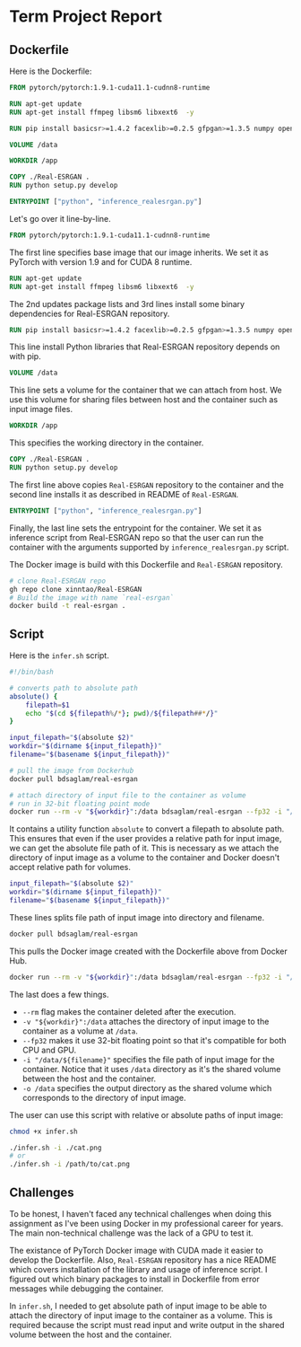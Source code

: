 # Term Project Report
## Dockerfile

Here is the Dockerfile:

```Dockerfile
FROM pytorch/pytorch:1.9.1-cuda11.1-cudnn8-runtime

RUN apt-get update
RUN apt-get install ffmpeg libsm6 libxext6  -y

RUN pip install basicsr>=1.4.2 facexlib>=0.2.5 gfpgan>=1.3.5 numpy opencv-python Pillow torchvision tqdm

VOLUME /data

WORKDIR /app

COPY ./Real-ESRGAN .
RUN python setup.py develop 

ENTRYPOINT ["python", "inference_realesrgan.py"]
```

Let's go over it line-by-line.
```Dockerfile
FROM pytorch/pytorch:1.9.1-cuda11.1-cudnn8-runtime
```
The first line specifies base image that our image inherits. We set it as PyTorch with version 1.9 and for CUDA 8 runtime.

```Dockerfile
RUN apt-get update
RUN apt-get install ffmpeg libsm6 libxext6  -y
```
The 2nd updates package lists and 3rd lines install some binary dependencies for Real-ESRGAN repository.

```Dockerfile
RUN pip install basicsr>=1.4.2 facexlib>=0.2.5 gfpgan>=1.3.5 numpy opencv-python Pillow torchvision tqdm
```
This line install Python libraries that Real-ESRGAN repository depends on with pip.


```Dockerfile
VOLUME /data
```
This line sets a volume for the container that we can attach from host. We use this volume for sharing files between host and the container such as input image files.

```Dockerfile
WORKDIR /app
```
This specifies the working directory in the container. 

```Dockerfile
COPY ./Real-ESRGAN .
RUN python setup.py develop 
```
The first line above copies `Real-ESRGAN` repository to the container and the second line installs it as described in README of `Real-ESRGAN`.

```Dockerfile
ENTRYPOINT ["python", "inference_realesrgan.py"]
```
Finally, the last line sets the entrypoint for the container. We set it as inference script from Real-ESRGAN repo so that the user can run the container with the arguments supported by `inference_realesrgan.py` script.

The Docker image is build with this Dockerfile and `Real-ESRGAN` repository.
```sh
# clone Real-ESRGAN repo
gh repo clone xinntao/Real-ESRGAN
# Build the image with name `real-esrgan`
docker build -t real-esrgan .
```
## Script

Here is the `infer.sh` script.
```sh
#!/bin/bash

# converts path to absolute path
absolute() {
    filepath=$1
    echo "$(cd ${filepath%/*}; pwd)/${filepath##*/}"
}

input_filepath="$(absolute $2)"
workdir="$(dirname ${input_filepath})"
filename="$(basename ${input_filepath})"

# pull the image from Dockerhub
docker pull bdsaglam/real-esrgan

# attach directory of input file to the container as volume 
# run in 32-bit floating point mode
docker run --rm -v "${workdir}":/data bdsaglam/real-esrgan --fp32 -i "/data/${filename}" -o /data/
```

It contains a utility function `absolute` to convert a filepath to absolute path. This ensures that even if the user provides a relative path for input image, we can get the absolute file path of it. This is necessary as we attach the directory of input image as a volume to the container and Docker doesn't accept relative path for volumes. 

```sh
input_filepath="$(absolute $2)"
workdir="$(dirname ${input_filepath})"
filename="$(basename ${input_filepath})"
```
These lines splits file path of input image into directory and filename.

```sh
docker pull bdsaglam/real-esrgan
```
This pulls the Docker image created with the Dockerfile above from Docker Hub.

```sh
docker run --rm -v "${workdir}":/data bdsaglam/real-esrgan --fp32 -i "/data/${filename}" -o /data
```
The last does a few things. 
- `--rm` flag makes the container deleted after the execution.
- `-v "${workdir}":/data` attaches the directory of input image to the container as a volume at `/data`. 
- `--fp32` makes it use 32-bit floating point so that it's compatible for both CPU and GPU.
- `-i "/data/${filename}"` specifies the file path of input image for the container. Notice that it uses `/data` directory as it's the shared volume between the host and the container.
- `-o /data` specifies the output directory as the shared volume which corresponds to the directory of input image.

The user can use this script with relative or absolute paths of input image:

```sh
chmod +x infer.sh

./infer.sh -i ./cat.png
# or
./infer.sh -i /path/to/cat.png
```

## Challenges
To be honest, I haven't faced any technical challenges when doing this assignment as I've been using Docker in my professional career for years. The main non-technical challenge was the lack of a GPU to test it. 

The existance of PyTorch Docker image with CUDA made it easier to develop the Dockerfile. Also, `Real-ESRGAN` repository has a nice README which covers installation of the library and usage of inference script. I figured out which binary packages to install in Dockerfile from error messages while debugging the container. 

In `infer.sh`, I needed to get absolute path of input image to be able to attach the directory of input image to the container as a volume. This is required because the script must read input and write output in the shared volume between the host and the container.